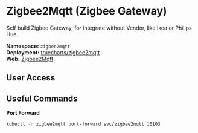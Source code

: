 # Zigbee2Mqtt (Zigbee Gateway)



<!--description-start-->
Self build Zigbee Gateway, for integrate without Vendor, like Ikea or Philips Hue.
<!--description-end-->


<!--header-start-->
**Namespace:** `zigbee2mqtt`  
**Deployment:** [truecharts/zigbee2mqtt](https://github.com/truecharts/charts/blob/master/charts/stable/zigbee2mqtt/values.yaml)  
**Web:** [Zigbee2Mqtt](https://www.zigbee2mqtt.io/)
<!--header-end-->

## User Access



## Useful Commands

**Port Forward**
<!--port-forward-start-->
```sh
kubectl -n zigbee2mqtt port-forward svc/zigbee2mqtt 10103
```
<!--port-forward-end-->
